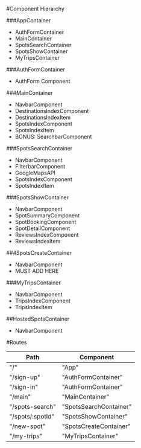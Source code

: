 #Component Hierarchy

###AppContainer

* AuthFormContainer
* MainContainer
* SpotsSearchContainer
* SpotsShowContainer
* MyTripsContainer

###AuthFormContainer

* AuthForm Component

###MainContainer

* NavbarComponent
* DestinationsIndexComponent
 * DestinationsIndexItem
* SpotsIndexComponent
 * SpotsIndexItem
* BONUS: SearchbarComponent

###SpotsSearchContainer

* NavbarComponent
* FilterbarComponent
* GoogleMapsAPI
* SpotsIndexComponent
 * SpotsIndexItem

###SpotsShowContainer

* NavbarComponent
* SpotSummaryComponent
* SpotBookingComponent
* SpotDetailComponent
* ReviewsIndexComponent
 * ReviewsIndexItem

###SpotsCreateContainer

* NavbarComponent
* MUST ADD HERE

###MyTripsContainer

* NavbarComponent
* TripsIndexComponent
 * TripsIndexItem

##HostedSpotsContainer

* NavbarComponent

#Routes

| Path             | Component              |
| ---------------- | ---------------------- |
| "/"              | "App"                  |
| "/sign-up"       | "AuthFormContainer"    |
| "/sign-in"       | "AuthFormContainer"    |
| "/main"          | "MainContainer"        |
| "/spots-search"  | "SpotsSearchContainer" |
| "/spots/:spotId" | "SpotsShowContainer"   |
| "/new-spot"      | "SpotsCreateContainer" |
| "/my-trips"      | "MyTripsContainer"     |
